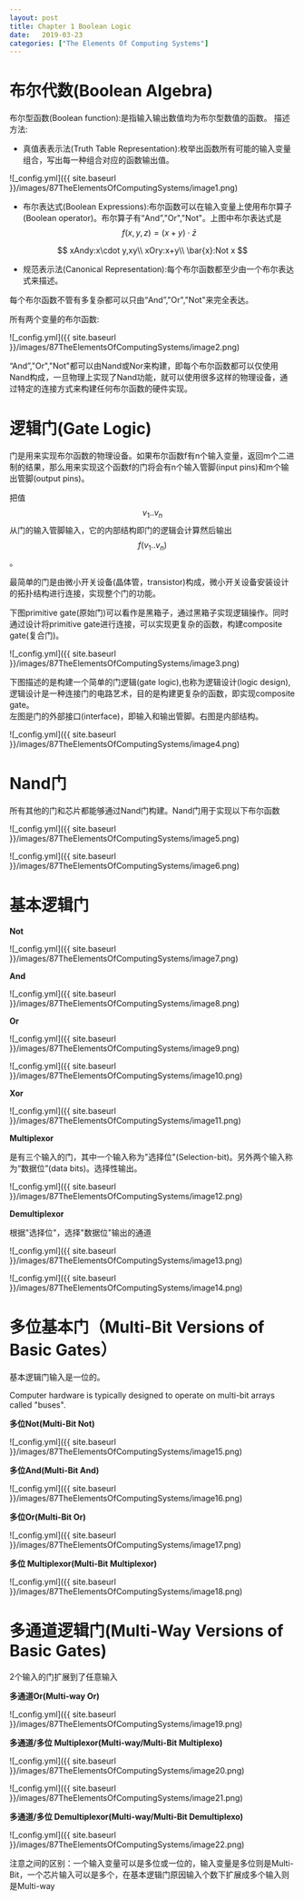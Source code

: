 ```yaml
---
layout: post
title: Chapter 1 Boolean Logic
date:   2019-03-23
categories: ["The Elements Of Computing Systems"]
---
```


# 布尔代数(Boolean Algebra)  

布尔型函数(Boolean function):是指输入输出数值均为布尔型数值的函数。
描述方法:
+ 真值表表示法(Truth Table Representation):枚举出函数所有可能的输入变量组合，写出每一种组合对应的函数输出值。

![_config.yml]({{ site.baseurl }}/images/87TheElementsOfComputingSystems/image1.png)  

+ 布尔表达式(Boolean Expressions):布尔函数可以在输入变量上使用布尔算子(Boolean operator)。布尔算子有“And”,"Or","Not"。上图中布尔表达式是$$f(x,y,z)=(x+y)\cdot \bar{z}$$

$$
xAndy:x\cdot y,xy\\
xOry:x+y\\
\bar{x}:Not x
$$

+ 规范表示法(Canonical Representation):每个布尔函数都至少由一个布尔表达式来描述。

每个布尔函数不管有多复杂都可以只由“And”,"Or","Not"来完全表达。

所有两个变量的布尔函数:  

![_config.yml]({{ site.baseurl }}/images/87TheElementsOfComputingSystems/image2.png) 

“And”,"Or","Not"都可以由Nand或Nor来构建，即每个布尔函数都可以仅使用Nand构成，一旦物理上实现了Nand功能，就可以使用很多这样的物理设备，通过特定的连接方式来构建任何布尔函数的硬件实现。  

# 逻辑门(Gate Logic)

门是用来实现布尔函数的物理设备。如果布尔函数f有n个输入变量，返回m个二进制的结果，那么用来实现这个函数f的门将会有n个输入管脚(input pins)和m个输出管脚(output pins)。 

把值$$v_{1}..v_{n}$$从门的输入管脚输入，它的内部结构即门的逻辑会计算然后输出$$f(v_{1}..v_{n})$$。  

最简单的门是由微小开关设备(晶体管，transistor)构成，微小开关设备安装设计的拓扑结构进行连接，实现整个门的功能。  

下图primitive gate(原始门)可以看作是黑箱子，通过黑箱子实现逻辑操作。同时通过设计将primitive gate进行连接，可以实现更复杂的函数，构建composite gate(复合门)。 

![_config.yml]({{ site.baseurl }}/images/87TheElementsOfComputingSystems/image3.png) 

下图描述的是构建一个简单的门逻辑(gate logic),也称为逻辑设计(logic design),逻辑设计是一种连接门的电路艺术，目的是构建更复杂的函数，即实现composite gate。  
左图是门的外部接口(interface)，即输入和输出管脚。右图是内部结构。

![_config.yml]({{ site.baseurl }}/images/87TheElementsOfComputingSystems/image4.png)  

# Nand门  

所有其他的门和芯片都能够通过Nand门构建。Nand门用于实现以下布尔函数 

![_config.yml]({{ site.baseurl }}/images/87TheElementsOfComputingSystems/image5.png) 

![_config.yml]({{ site.baseurl }}/images/87TheElementsOfComputingSystems/image6.png) 

# 基本逻辑门

**Not**  

![_config.yml]({{ site.baseurl }}/images/87TheElementsOfComputingSystems/image7.png) 

**And**  

![_config.yml]({{ site.baseurl }}/images/87TheElementsOfComputingSystems/image8.png) 

**Or**  

![_config.yml]({{ site.baseurl }}/images/87TheElementsOfComputingSystems/image9.png) 

![_config.yml]({{ site.baseurl }}/images/87TheElementsOfComputingSystems/image10.png) 

**Xor**  

![_config.yml]({{ site.baseurl }}/images/87TheElementsOfComputingSystems/image11.png) 

**Multiplexor**   

是有三个输入的门，其中一个输入称为"选择位"(Selection-bit)。另外两个输入称为“数据位”(data bits)。选择性输出。

![_config.yml]({{ site.baseurl }}/images/87TheElementsOfComputingSystems/image12.png)

**Demultiplexor** 

根据"选择位"，选择"数据位"输出的通道 

![_config.yml]({{ site.baseurl }}/images/87TheElementsOfComputingSystems/image13.png) 

![_config.yml]({{ site.baseurl }}/images/87TheElementsOfComputingSystems/image14.png) 

# 多位基本门（Multi-Bit Versions of Basic Gates）  

基本逻辑门输入是一位的。

Computer hardware is typically designed to operate on multi-bit arrays called "buses".

**多位Not(Multi-Bit Not)**  

![_config.yml]({{ site.baseurl }}/images/87TheElementsOfComputingSystems/image15.png) 

**多位And(Multi-Bit And)**  

![_config.yml]({{ site.baseurl }}/images/87TheElementsOfComputingSystems/image16.png) 

**多位Or(Multi-Bit Or)** 

![_config.yml]({{ site.baseurl }}/images/87TheElementsOfComputingSystems/image17.png) 

**多位 Multiplexor(Multi-Bit Multiplexor)**  

![_config.yml]({{ site.baseurl }}/images/87TheElementsOfComputingSystems/image18.png) 

# 多通道逻辑门(Multi-Way Versions of Basic Gates)   

2个输入的门扩展到了任意输入

**多通道Or(Multi-way Or)** 

![_config.yml]({{ site.baseurl }}/images/87TheElementsOfComputingSystems/image19.png) 

**多通道/多位 Multiplexor(Multi-way/Multi-Bit Multiplexo)** 

![_config.yml]({{ site.baseurl }}/images/87TheElementsOfComputingSystems/image20.png)  

![_config.yml]({{ site.baseurl }}/images/87TheElementsOfComputingSystems/image21.png) 

**多通道/多位 Demultiplexor(Multi-way/Multi-Bit Demultiplexo)** 

![_config.yml]({{ site.baseurl }}/images/87TheElementsOfComputingSystems/image22.png)  


注意之间的区别：一个输入变量可以是多位或一位的，输入变量是多位则是Multi-Bit，一个芯片输入可以是多个，在基本逻辑门原因输入个数下扩展成多个输入则是Multi-way


